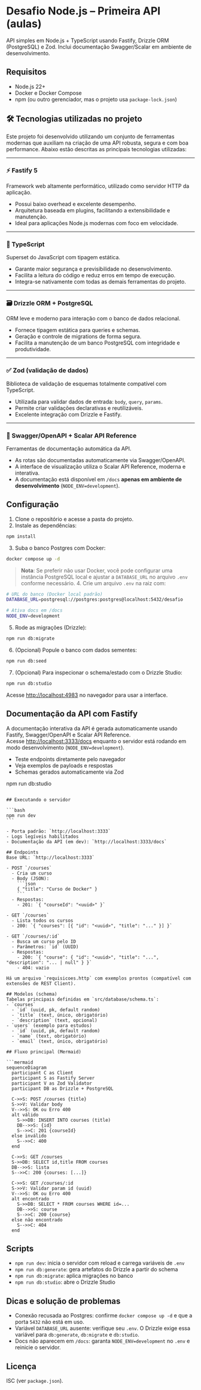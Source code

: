 # Desafio Node.js – Primeira API (aulas)

API simples em Node.js + TypeScript usando Fastify, Drizzle ORM (PostgreSQL) e Zod. Inclui documentação Swagger/Scalar em ambiente de desenvolvimento.

## Requisitos

- Node.js 22+
- Docker e Docker Compose
- npm (ou outro gerenciador, mas o projeto usa `package-lock.json`)

## 🛠️ Tecnologias utilizadas no projeto

Este projeto foi desenvolvido utilizando um conjunto de ferramentas modernas que auxiliam na criação de uma API robusta, segura e com boa performance. Abaixo estão descritas as principais tecnologias utilizadas:

---

### ⚡ Fastify 5
Framework web altamente performático, utilizado como servidor HTTP da aplicação.

- Possui baixo overhead e excelente desempenho.
- Arquitetura baseada em plugins, facilitando a extensibilidade e manutenção.
- Ideal para aplicações Node.js modernas com foco em velocidade.

---

### 🧠 TypeScript
Superset do JavaScript com tipagem estática.

- Garante maior segurança e previsibilidade no desenvolvimento.
- Facilita a leitura do código e reduz erros em tempo de execução.
- Integra-se nativamente com todas as demais ferramentas do projeto.

---

### 🗃️ Drizzle ORM + PostgreSQL
ORM leve e moderno para interação com o banco de dados relacional.

- Fornece tipagem estática para queries e schemas.
- Geração e controle de migrations de forma segura.
- Facilita a manutenção de um banco PostgreSQL com integridade e produtividade.

---

### ✅ Zod (validação de dados)
Biblioteca de validação de esquemas totalmente compatível com TypeScript.

- Utilizada para validar dados de entrada: `body`, `query`, `params`.
- Permite criar validações declarativas e reutilizáveis.
- Excelente integração com Drizzle e Fastify.

---

### 📄 Swagger/OpenAPI + Scalar API Reference
Ferramentas de documentação automática da API.

- As rotas são documentadas automaticamente via Swagger/OpenAPI.
- A interface de visualização utiliza o Scalar API Reference, moderna e interativa.
- A documentação está disponível em `/docs` **apenas em ambiente de desenvolvimento** (`NODE_ENV=development`).


## Configuração

1. Clone o repositório e acesse a pasta do projeto.
2. Instale as dependências:

```bash
npm install
```

3. Suba o banco Postgres com Docker:

```bash
docker compose up -d
```

> **Nota**: Se preferir não usar Docker, você pode configurar uma instância PostgreSQL local e ajustar a `DATABASE_URL` no arquivo `.env` conforme necessário. 4. Crie um arquivo `.env` na raiz com:

```bash
# URL do banco (Docker local padrão)
DATABASE_URL=postgresql://postgres:postgres@localhost:5432/desafio

# Ativa docs em /docs
NODE_ENV=development
```

5. Rode as migrações (Drizzle):

```bash
npm run db:migrate
```

6. (Opcional) Popule o banco com dados sementes:

```bash
npm run db:seed
```

7. (Opcional) Para inspecionar o schema/estado com o Drizzle Studio:

```bash
npm run db:studio
```

Acesse [http://localhost:4983](http://localhost:4983) no navegador para usar a interface.

## Documentação da API com Fastify

A documentação interativa da API é gerada automaticamente usando Fastify, Swagger/OpenAPI e Scalar API Reference.  
Acesse [http://localhost:3333/docs](http://localhost:3333/docs) enquanto o servidor está rodando em modo desenvolvimento (`NODE_ENV=development`).

- Teste endpoints diretamente pelo navegador
- Veja exemplos de payloads e respostas
- Schemas gerados automaticamente via Zod

npm run db:studio

````

## Executando o servidor

```bash
npm run dev
```

- Porta padrão: `http://localhost:3333`
- Logs legíveis habilitados
- Documentação da API (em dev): `http://localhost:3333/docs`

## Endpoints
Base URL: `http://localhost:3333`

- POST `/courses`
  - Cria um curso
  - Body (JSON):
    ```json
    { "title": "Curso de Docker" }
    ```
  - Respostas:
    - 201: `{ "courseId": "<uuid>" }`

- GET `/courses`
  - Lista todos os cursos
  - 200: `{ "courses": [{ "id": "<uuid>", "title": "..." }] }`

- GET `/courses/:id`
  - Busca um curso pelo ID
  - Parâmetros: `id` (UUID)
  - Respostas:
    - 200: `{ "course": { "id": "<uuid>", "title": "...", "description": "... | null" } }`
    - 404: vazio

Há um arquivo `requisicoes.http` com exemplos prontos (compatível com extensões de REST Client).

## Modelos (schema)
Tabelas principais definidas em `src/database/schema.ts`:
- `courses`
  - `id` (uuid, pk, default random)
  - `title` (text, único, obrigatório)
  - `description` (text, opcional)
- `users` (exemplo para estudos)
  - `id` (uuid, pk, default random)
  - `name` (text, obrigatório)
  - `email` (text, único, obrigatório)

## Fluxo principal (Mermaid)

```mermaid
sequenceDiagram
  participant C as Client
  participant S as Fastify Server
  participant V as Zod Validator
  participant DB as Drizzle + PostgreSQL

  C->>S: POST /courses {title}
  S->>V: Validar body
  V-->>S: OK ou Erro 400
  alt válido
    S->>DB: INSERT INTO courses (title)
    DB-->>S: {id}
    S-->>C: 201 {courseId}
  else inválido
    S-->>C: 400
  end

  C->>S: GET /courses
  S->>DB: SELECT id,title FROM courses
  DB-->>S: lista
  S-->>C: 200 {courses: [...]}

  C->>S: GET /courses/:id
  S->>V: Validar param id (uuid)
  V-->>S: OK ou Erro 400
  alt encontrado
    S->>DB: SELECT * FROM courses WHERE id=...
    DB-->>S: course
    S-->>C: 200 {course}
  else não encontrado
    S-->>C: 404
  end
````

## Scripts

- `npm run dev`: inicia o servidor com reload e carrega variáveis de `.env`
- `npm run db:generate`: gera artefatos do Drizzle a partir do schema
- `npm run db:migrate`: aplica migrações no banco
- `npm run db:studio`: abre o Drizzle Studio

## Dicas e solução de problemas

- Conexão recusada ao Postgres: confirme `docker compose up -d` e que a porta `5432` não está em uso.
- Variável `DATABASE_URL` ausente: verifique seu `.env`. O Drizzle exige essa variável para `db:generate`, `db:migrate` e `db:studio`.
- Docs não aparecem em `/docs`: garanta `NODE_ENV=development` no `.env` e reinicie o servidor.

## Licença

ISC (ver `package.json`).
